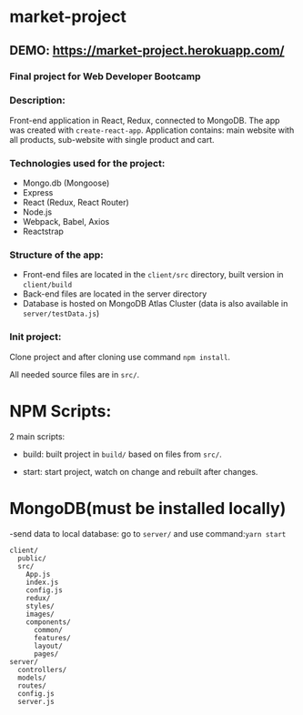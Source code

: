 # market-project 

## DEMO: https://market-project.herokuapp.com/
### Final project for Web Developer Bootcamp

### Description:
Front-end application in React, Redux, connected to MongoDB. 
The app was created with ```create-react-app```.
Application contains: main website with all products, sub-website with  single product and cart.

### Technologies used for the project:
* Mongo.db (Mongoose)
* Express
* React (Redux, React Router)
* Node.js
* Webpack, Babel, Axios
* Reactstrap

### Structure of the app:
- Front-end files are located in the ```client/src``` directory, built version in ```client/build```
- Back-end files are located in the server directory
- Database is hosted on MongoDB Atlas Cluster (data is also available in ```server/testData.js```)

### Init project:
Clone project and after cloning use command ```npm install```.

All needed source files are in ```src/```.

# NPM Scripts:
2 main scripts:

- build: built project in ```build/``` based on files from ```src/```.

- start: start project, watch on change and rebuilt after changes.
 
 # MongoDB(must be installed locally)
-send data to local database: go to ```server/``` and  use command:```yarn start```

```Project tree:
client/
  public/
  src/
    App.js
    index.js
    config.js
    redux/
    styles/
    images/
    components/
      common/
      features/
      layout/
      pages/
server/
  controllers/
  models/
  routes/
  config.js
  server.js
```
